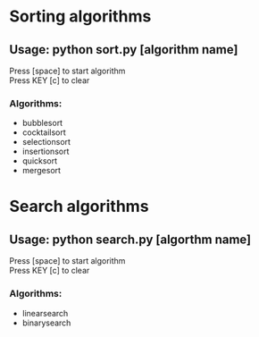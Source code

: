 # Sorting algorithms
## Usage: python sort.py [algorithm name]
Press [space] to start algorithm  
Press KEY [c] to clear
  
### Algorithms:
- bubblesort
- cocktailsort
- selectionsort
- insertionsort
- quicksort
- mergesort

# Search algorithms
## Usage: python search.py [algorthm name]
Press [space] to start algorithm  
Press KEY [c] to clear

### Algorithms:
- linearsearch
- binarysearch
